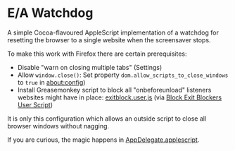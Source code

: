 # E/A Watchdog

A simple Cocoa-flavoured AppleScript implementation of a watchdog for
resetting the browser to a single website when the screensaver stops.

To make this work with Firefox there are certain prerequisites:

*   Disable "warn on closing multiple tabs" (Settings)
*   Allow `window.close()`: Set property `dom.allow_scripts_to_close_windows` to `true` in [about:config](about:config))
*   Install Greasemonkey script to block all "onbeforeunload" listeners websites might have in place: [exitblock.user.js](http://javascript.about.com/library/exitblock.user.js) (via [Block Exit Blockers User Script](http://javascript.about.com/library/blexitblock.htm))

It is only this configuration which allows an outside script to close all
browser windows without nagging.

If you are curious, the magic happens in [AppDelegate.applescript](EA%20Watchdog/AppDelegate.applescript).
